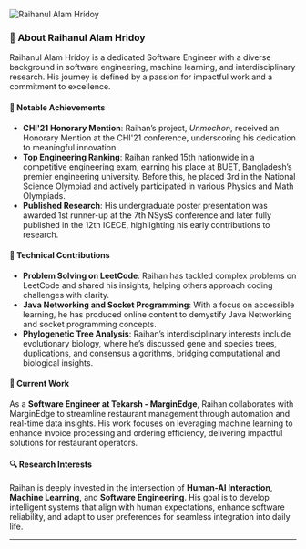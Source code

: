 
![Raihanul Alam Hridoy](content/authors/admin/avatar.png)

### 👋 About Raihanul Alam Hridoy

Raihanul Alam Hridoy is a dedicated Software Engineer with a diverse background in software engineering, machine learning, and interdisciplinary research. His journey is defined by a passion for impactful work and a commitment to excellence.

#### 📜 Notable Achievements

- **CHI'21 Honorary Mention**: Raihan’s project, *Unmochon*, received an Honorary Mention at the CHI'21 conference, underscoring his dedication to meaningful innovation.
- **Top Engineering Ranking**: Raihan ranked 15th nationwide in a competitive engineering exam, earning his place at BUET, Bangladesh’s premier engineering university. Before this, he placed 3rd in the National Science Olympiad and actively participated in various Physics and Math Olympiads.
- **Published Research**: His undergraduate poster presentation was awarded 1st runner-up at the 7th NSysS conference and later fully published in the 12th ICECE, highlighting his early contributions to research.

#### 🧩 Technical Contributions

- **Problem Solving on LeetCode**: Raihan has tackled complex problems on LeetCode and shared his insights, helping others approach coding challenges with clarity.
- **Java Networking and Socket Programming**: With a focus on accessible learning, he has produced online content to demystify Java Networking and socket programming concepts.
- **Phylogenetic Tree Analysis**: Raihan’s interdisciplinary interests include evolutionary biology, where he’s discussed gene and species trees, duplications, and consensus algorithms, bridging computational and biological insights.

#### 💼 Current Work

As a **Software Engineer at Tekarsh - MarginEdge**, Raihan collaborates with MarginEdge to streamline restaurant management through automation and real-time data insights. His work focuses on leveraging machine learning to enhance invoice processing and ordering efficiency, delivering impactful solutions for restaurant operators.

#### 🔍 Research Interests

Raihan is deeply invested in the intersection of **Human-AI Interaction**, **Machine Learning**, and **Software Engineering**. His goal is to develop intelligent systems that align with human expectations, enhance software reliability, and adapt to user preferences for seamless integration into daily life.

--- 

